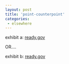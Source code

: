 ```yaml
---
layout: post
title: 'point-counterpoint'
categories:
 - elsewhere
---
```


exhibit a: <a href="http://www.ready.gov/biological_visual2.html">ready.gov</a>



OR....



exhibit b: <a href="http://www.idlewords.com/biological.html#">ready.gov</a>

